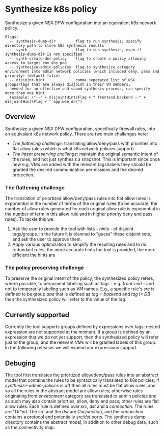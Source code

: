 # Synthesize k8s policy

Synthesize a given NSX DFW configuration into an equivalent k8s network policy. 

```
Flags:
  -- synthesis-dump-dir         flag to run synthesis; specify directory path to store k8s synthesis results
  -- synth                      flag to run synthesis, even if synthesis-dump-dir is not specified
  -- synth-create-dns-policy    flag to create a policy allowing access to target env dns pod
  -- synthesize-admin-policies  flag to synthesize category environment into admin network policies (which included deny, pass and priority) (default false)
  -- disjoint-hint              comma separated list of NSX groups/tags that are always disjoint in their VM members, 
  needed for an effective and sound synthesis process, can specify more than one hint 
  (example: \"--" + disjointHintsFlag + " frontend,backend --" + disjointHintsFlag + " app,web,db\") 
```

## Overview
Synthesize a given NSX DFW configuration, specifically firewall rules, into an equivalent k8s network policy.
There are two main challenges here: 
* *The flattening challenge*: translating allow/deny/pass with priorities into flat allow rules (which is what k8s network policies support)
* *The intent preserving challenge*: maintain the original semantic intent of the rules, and not just synthesis a snapshot. 
This is important since once new e.g. VMs are added with the relevant tags/labels they should be granted the desired communication permissions and the 
desired protection.

### The flattening challenge
The translation of priortized allow/deny/pass rules into flat allow rules is exponential in the number of terms of the
original rules (to be accurate, the number of allow rules generated for each original allow rule is
exponential in the number of term in this allow rule and in higher priority deny and pass rules). To tackle this we:
1. Ask the user to provide the tool with lists - _hints_ -  of disjoint tags/groups. In the future it is planned to "guess" these
disjoint sets, and ask the user to approve them.
2. Apply various optimization to simplify the resulting rules and to rid redundant rules; the more accurate hints the
tool is provided, the more efficient the hints are 

### The policy preserving challenge
To preserve the original intent of the policy, the synthesized policy refers, where possible, to permanent labeling such
as tags - e.g. _front-end_ - and not to temporarily labeling such as _VM_ names. E.g., a specific rule's _src_ is
 defined to be group _aaa_ that is defined as _tag = backend_ and _tag != DB_ then the synthesized policy will refer to the value
of the tag.

## Currently supported
Currently the tool supports groups defined by expressions over tags; nested expression are not supported at the moment.
If a group is defined 
by an expression that we do not yet support, then the synthesized policy will refer just to the group, and the 
relevant *VM*s will be granted labels of this group. In the following releases we will expend our expressions support. 

## Debuging
The tool first translates the priortized allow/deny/pass rules into an abstract model that 
contains the rules to be syntactically translated to k8s policies; if _synthesize-admin-policies_  is off then all rules must 
be flat allow rules, and so all the rules in the abstract model are allow rules;
otherwise rules originating from _environment_ category are translated to admin policies and as such may also contain
priorties, allow, deny and pass; other rules are flat allow rules. Each rule is defined over
_src_, _dst_ and a _connection_. The rules are "Or"ed. 
The _src_ and the _dst_ are _Conjunction_, and the _connection_ contains a protocol and potentially _src/dst_ ports.
The synthesis dump directory contains the abstract model, in addition to other debug data, such as the connectivity map.   